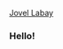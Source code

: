 [Jovel Labay](https://user-images.githubusercontent.com/68805755/148552214-37c74780-3c43-4030-9359-a94c8341c7eb.png)

### Hello!
